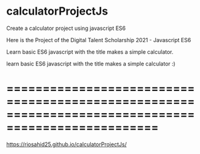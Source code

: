 # calculatorProjectJs
Create a calculator project using javascript ES6

Here is the Project of the Digital Talent Scholarship 2021 - Javascript ES6


Learn basic ES6 javascript with the title makes a simple calculator. 


learn basic ES6 javascript with the title makes a simple calculator :) 

===================================================================================================
==========================================

https://riosahid25.github.io/calculatorProjectJs/
